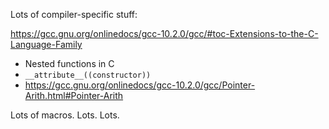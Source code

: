 Lots of compiler-specific stuff:

https://gcc.gnu.org/onlinedocs/gcc-10.2.0/gcc/#toc-Extensions-to-the-C-Language-Family
* Nested functions in C
* `__attribute__((constructor))`
* https://gcc.gnu.org/onlinedocs/gcc-10.2.0/gcc/Pointer-Arith.html#Pointer-Arith

Lots of macros. Lots. Lots.

